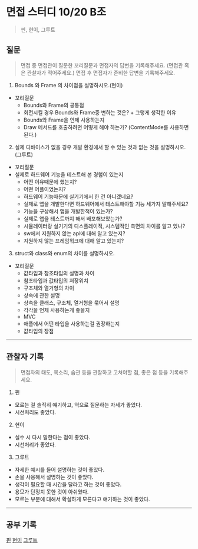 # 면접 스터디 10/20 B조
> 핀, 현이, 그루트

## 질문
> 면접 중 면접관이 질문한 꼬리질문과 면접자의 답변을 기록해주세요. (면접관 혹은 관찰자가 적어주세요.)
> 면접 후 면접자가 준비한 답변을 기록해주세요.


1. Bounds 와 Frame 의 차이점을 설명하시오.(현이)
- 꼬리질문
    - Bounds와 Frame의 공통점
    - 회전시킬 경우 Bounds와 Frame중 변하는 것은? + 그렇게 생각한 이유
    - Bounds와 Frame을 언제 사용하는지
    - Draw 메서드를 호출하려면 어떻게 해야 하는가? (ContentMode를 사용하면 된다.)


2. 실제 디바이스가 없을 경우 개발 환경에서 할 수 있는 것과 없는 것을 설명하시오. (그루트)
- 꼬리질문
- 실제로 하드웨어 기능을 테스트해 본 경험이 있는지
    - 어떤 이유때문에 했는지?
    - 어떤 어플이었는지?
    - 하드웨어 기능때문에 실기기에서 한 건 아니겠네요?
    - 실제로 앱을 개발한다면 하드웨어에서 테스트해야할 기능 세가지 말해주세요?
    - 기능을 구상해서 앱을 개발한적이 있는가?
    - 실제로 앱을 테스트까지 해서 배포해보았는가?
    - 시뮬레이터랑 실기기의 디스플레이적, 시스템적인 측면의 차이를 알고 있나?
    - sw에서 지원하지 않는 api에 대해 알고 있는지?
    - 지원하지 않는 프레임워크에 대해 알고 있는지?

3. struct와 class와 enum의 차이를 설명하시오.
- 꼬리질문
    - 값타입과 참조타입의 설명과 차이
    - 참조타입과 값타입의 저장위치
    - 구조체와 열거형의 차이 
    - 상속에 관한 설명
    - 상속을 클래스, 구조체, 열거형을 묶어서 설명
    - 각각을 언제 사용하는게 좋을지
    - MVC
    - 애플에서 어떤 타입을 사용하는걸 권장하는지
    - 값타입의 장점
---

## 관찰자 기록
> 면접자의 태도, 목소리, 습관 등을 관찰하고 고쳐야할 점, 좋은 점 등을 기록해주세요.

1. 핀
- 모르는 걸 솔직히 얘기하고, 역으로 질문하는 자세가 좋았다.
- 시선처리도 좋았다.

2. 현이
- 실수 시 다시 말한다는 점이 좋았다.
- 시선처리가 좋았다.


3. 그루트
- 자세한 예시를 들어 설명하는 것이 좋았다.
- 손을 사용해서 설명하는 것이 좋았다.
- 생각이 필요할 때 시간을 달라고 하는 것이 좋았다.
- 용모가 단정치 못한 것이 아쉬웠다.
- 모르는 부분에 대해서 확실하게 모른다고 얘기하는 것이 좋았다.


---

## 공부 기록
[핀](https://frill-dewberry-103.notion.site/1-78b081d3379141af97d894a187b79c7a)
[현이](https://hackmd.io/@j6y9vYO-QQ6cYUUQsvxYPQ/r1noPUMNj)
[그루트](https://velog.io/@iamgroot1231/2022-10-13#-bounds-%EC%99%80-frame-%EC%9D%98-%EC%B0%A8%EC%9D%B4%EC%A0%90%EC%9D%84-%EC%84%A4%EB%AA%85%ED%95%98%EC%8B%9C%EC%98%A4)
